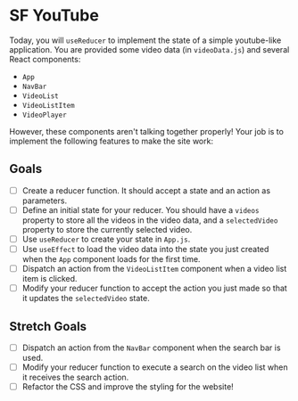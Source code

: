# SF YouTube

Today, you will `useReducer` to implement the state of a simple youtube-like application.  You are provided some video data (in `videoData.js`) and several React components:

- `App`
- `NavBar`
- `VideoList`
- `VideoListItem`
- `VideoPlayer`

However, these components aren't talking together properly!  Your job is to implement the following features to make the site work:

## Goals

- [ ] Create a reducer function.  It should accept a state and an action as parameters.
- [ ] Define an initial state for your reducer.  You should have a `videos` property to store all the videos in the video data, and a `selectedVideo` property to store the currently selected video.
- [ ] Use `useReducer` to create your state in `App.js`.
- [ ] Use `useEffect` to load the video data into the state you just created when the `App` component loads for the first time.  
- [ ] Dispatch an action from the `VideoListItem` component when a video list item is clicked.
- [ ] Modify your reducer function to accept the action you just made so that it updates the `selectedVideo` state.

## Stretch Goals

- [ ] Dispatch an action from the `NavBar` component when the search bar is used.
- [ ] Modify your reducer function to execute a search on the video list when it receives the search action.
- [ ] Refactor the CSS and improve the styling for the website!